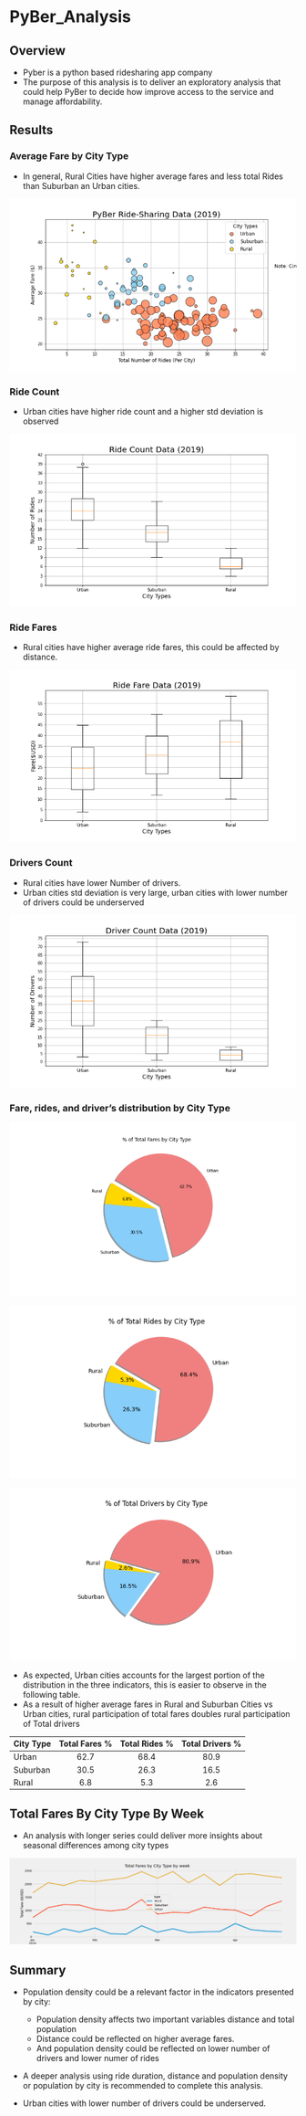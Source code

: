 # PyBer_Analysis

## Overview

- Pyber is a python based ridesharing app company
- The purpose of this analysis is to deliver an exploratory analysis that could help PyBer to decide how improve access to the service and manage affordability.

## Results

### Average Fare by City Type

- In general, Rural Cities have higher average fares and less total Rides than Suburban an Urban cities.

![District Summary Old](analysis/Fig1.png)

### Ride Count

- Urban cities have higher ride count and a higher std deviation is observed

![District Summary Old](analysis/Fig2.png)

### Ride Fares

- Rural cities have higher average ride fares, this could be affected by distance.

![District Summary Old](analysis/Fig3.png)

### Drivers Count

- Rural cities have lower Number of drivers.
- Urban cities std deviation is very large, urban cities with lower number of drivers could be underserved

![District Summary Old](analysis/Fig4.png)

### Fare, rides, and driver’s distribution by City Type

![District Summary Old](analysis/Fig5.png)

![District Summary Old](analysis/Fig6.png)

![District Summary Old](analysis/Fig7.png)

- As expected, Urban cities accounts for the largest portion of the distribution in the three indicators, this is easier to observe in the following table.
- As a result of higher average fares in Rural and Suburban Cities vs Urban cities, rural participation of total fares doubles rural participation of Total drivers

| City Type | Total Fares % | Total Rides % | Total Drivers %  |
|:---|:---:|:---:|:---:|
| Urban | 62.7 | 68.4 | 80.9 |
| Suburban | 30.5 | 26.3 | 16.5 |
| Rural | 6.8 | 5.3 | 2.6 |

## Total Fares By City Type By Week

- An analysis with longer series could deliver more insights about seasonal differences among city types

![District Summary Old](analysis/PyBer_fare_summary.png)

## Summary

- Population density could be a relevant factor in the indicators presented by city:
  - Population density affects two important variables distance and total population
  - Distance could be reflected on higher average fares.
  - And population density could be reflected on lower number of drivers and lower numer of rides

- A deeper analysis using ride duration, distance and population density or population by city is recommended to complete this analysis.

- Urban cities with lower number of drivers could be underserved.


